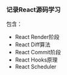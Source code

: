 ### 记录React源码学习

包含：

- React Render阶段
- React Diff算法
- React Commit阶段
- React Hooks原理
- React Scheduler

